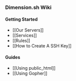 ### Dimension.sh Wiki

#### Getting Started

* [[Our Servers]]
* [[Services]]
* [[Rules]]
* [[How to Create A SSH Key]]


#### Guides

* [[Using public_html]]
* [[Using Gopher]]